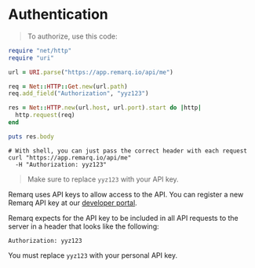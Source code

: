 # Authentication

> To authorize, use this code:

```ruby
require "net/http"
require "uri"

url = URI.parse("https://app.remarq.io/api/me")

req = Net::HTTP::Get.new(url.path)
req.add_field("Authorization", "yyz123")

res = Net::HTTP.new(url.host, url.port).start do |http|
  http.request(req)
end

puts res.body
```

```shell
# With shell, you can just pass the correct header with each request
curl "https://app.remarq.io/api/me"
  -H "Authorization: yyz123"
```

> Make sure to replace `yyz123` with your API key.

Remarq uses API keys to allow access to the API. You can register a new Remarq API key at our [developer portal](https://app.remarq.io/developers/api_keys).

Remarq expects for the API key to be included in all API requests to the server in a header that looks like the following:

`Authorization: yyz123`

<aside class="notice">
You must replace <code>yyz123</code> with your personal API key.
</aside>
